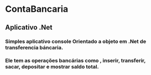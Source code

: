 # ContaBancaria

## Aplicativo .Net

### Simples aplicativo console Orientado a objeto em .Net de transferencia báncaria.
### Ele tem as  operações bancárias como , inserir, transferir, sacar, depositar e mostrar saldo total.
